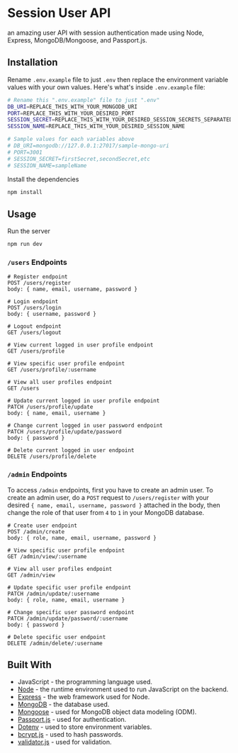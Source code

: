 # Session User API

an amazing user API with session authentication made using Node, Express, MongoDB/Mongoose, and Passport.js.

## Installation

Rename `.env.example` file to just `.env` then replace the environment variable values with your own values. Here's what's inside `.env.example` file:

```sh
# Rename this ".env.example" file to just ".env"
DB_URI=REPLACE_THIS_WITH_YOUR_MONGODB_URI
PORT=REPLACE_THIS_WITH_YOUR_DESIRED_PORT
SESSION_SECRET=REPLACE_THIS_WITH_YOUR_DESIRED_SESSION_SECRETS_SEPARATED_WITH_COMMA
SESSION_NAME=REPLACE_THIS_WITH_YOUR_DESIRED_SESSION_NAME

# Sample values for each variables above
# DB_URI=mongodb://127.0.0.1:27017/sample-mongo-uri
# PORT=3001
# SESSION_SECRET=firstSecret,secondSecret,etc
# SESSION_NAME=sampleName
```

Install the dependencies

```bash
npm install
```

## Usage

Run the server

```bash
npm run dev
```

### `/users` Endpoints

```http
# Register endpoint
POST /users/register
body: { name, email, username, password }

# Login endpoint
POST /users/login
body: { username, password }

# Logout endpoint
GET /users/logout

# View current logged in user profile endpoint
GET /users/profile

# View specific user profile endpoint
GET /users/profile/:username

# View all user profiles endpoint
GET /users

# Update current logged in user profile endpoint
PATCH /users/profile/update
body: { name, email, username }

# Change current logged in user password endpoint
PATCH /users/profile/update/password
body: { password }

# Delete current logged in user endpoint
DELETE /users/profile/delete
```

### `/admin` Endpoints

To access `/admin` endpoints, first you have to create an admin user. To create an admin user, do a `POST` request to `/users/register` with your desired `{ name, email, username, password }` attached in the body, then change the role of that user from `4` to `1` in your MongoDB database.

```http
# Create user endpoint
POST /admin/create
body: { role, name, email, username, password }

# View specific user profile endpoint
GET /admin/view/:username

# View all user profiles endpoint
GET /admin/view

# Update specific user profile endpoint
PATCH /admin/update/:username
body: { role, name, email, username }

# Change specific user password endpoint
PATCH /admin/update/password/:username
body: { password }

# Delete specific user endpoint
DELETE /admin/delete/:username
```

## Built With

- JavaScript - the programming language used.
- [Node](https://nodejs.org) - the runtime environment used to run JavaScript on the backend.
- [Express](https://expressjs.com) - the web framework used for Node.
- [MongoDB](https://www.mongodb.com) - the database used.
- [Mongoose](https://mongoosejs.com) - used for MongoDB object data modeling (ODM).
- [Passport.js](http://www.passportjs.org) - used for authentication.
- [Dotenv](https://github.com/motdotla/dotenv) - used to store environment variables.
- [bcrypt.js](https://github.com/dcodeIO/bcrypt.js) - used to hash passwords.
- [validator.js](https://github.com/validatorjs/validator.js) - used for validation.
